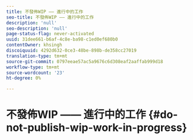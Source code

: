 ```yaml
---
title: 不發佈WIP —— 進行中的工作
seo-title: 不發佈WIP —— 進行中的工作
description: 'null'
seo-description: 'null'
page-status-flag: never-activated
uuid: 31dee661-b6af-4c8e-ba98-c1ed0ef680b0
contentOwner: khsingh
discoiquuid: 4292d632-0ce3-48be-898b-de358cc27019
translation-type: tm+mt
source-git-commit: 0797eeae57ac5a9676c6d308eaf2aaffab999d18
workflow-type: tm+mt
source-wordcount: '23'
ht-degree: 0%

---
```



# 不發佈WIP —— 進行中的工作 {#do-not-publish-wip-work-in-progress}

